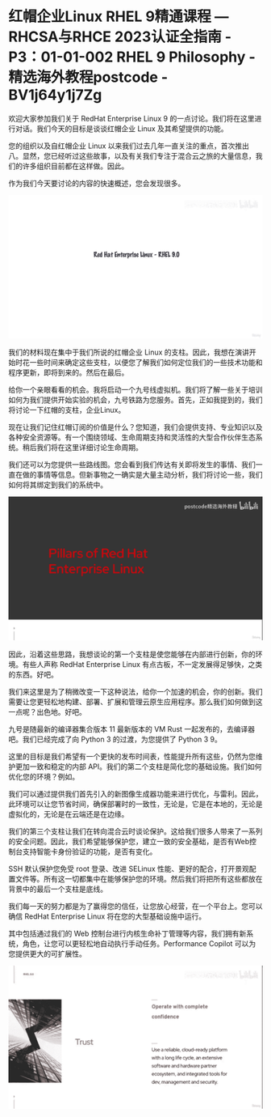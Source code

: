 # 红帽企业Linux RHEL 9精通课程 — RHCSA与RHCE 2023认证全指南 - P3：01-01-002 RHEL 9 Philosophy - 精选海外教程postcode - BV1j64y1j7Zg

欢迎大家参加我们关于 RedHat Enterprise Linux 9 的一点讨论。我们将在这里进行对话。我们今天的目标是谈谈红帽企业 Linux 及其希望提供的功能。

您的组织以及自红帽企业 Linux 以来我们过去几年一直关注的重点，首次推出八。显然，您已经听过这些故事，以及有关我们专注于混合云之旅的大量信息，我们的许多组织目前都在这样做。因此。

作为我们今天要讨论的内容的快速概述，您会发现很多。

![](img/5705790459fce823f3c83087c3dcc661_1.png)

我们的材料现在集中于我们所说的红帽企业 Linux 的支柱。因此，我想在演讲开始时花一些时间来确定这些支柱，以便您了解我们如何定位我们的一些技术功能和程序更新，即将到来的。然后在最后。

给你一个亲眼看看的机会。我将启动一个九号线虚拟机。我们将了解一些关于培训如何为我们提供开始实验的机会，九号铁路为您服务。首先，正如我提到的，我们将讨论一下红帽的支柱，企业Linux。

现在让我们记住红帽订阅的价值是什么？您知道，我们会提供支持、专业知识以及各种安全资源等。有一个围绕领域、生命周期支持和灵活性的大型合作伙伴生态系统。稍后我们将在这里详细讨论生命周期。

我们还可以为您提供一些路线图。您会看到我们传达有关即将发生的事情、我们一直在做的事情等信息。但新事物之一确实是大量主动分析，我们将讨论一些，我们如何将其绑定到我们的系统中。



![](img/5705790459fce823f3c83087c3dcc661_3.png)

因此，沿着这些思路，我想谈论的第一个支柱是使您能够在内部进行创新，你的环境。有些人声称 RedHat Enterprise Linux 有点古板，不一定发展得足够快，之类的东西。好吧。

我们来这里是为了稍微改变一下这种说法，给你一个加速的机会，你的创新。我们需要让您更轻松地构建、部署、扩展和管理云原生应用程序。那么我们如何做到这一点呢？出色地。好吧。

九号是随最新的编译器集合版本 11 最新版本的 VM Rust 一起发布的，去编译器吧。我们已经完成了向 Python 3 的过渡，为您提供了 Python 3 9。

这里的目标是我们希望有一个更快的发布时间表，性能提升所有这些，仍然为您维护更加一致和稳定的内部 API。我们的第二个支柱是简化您的基础设施。我们如何优化您的环境？例如。

我们可以通过提供我们首先引入的新图像生成器功能来进行优化，与雷利。因此，此环境可以让您节省时间，确保部署时的一致性，无论是，它是在本地的，无论是虚拟化的，无论是在云端还是在边缘。

我们的第三个支柱让我们在转向混合云时谈论保护。这给我们很多人带来了一系列的安全问题。因此，我们希望能够保护您，建立一致的安全基础，是否有Web控制台支持智能卡身份验证的功能，是否有变化。

SSH 默认保护您免受 root 登录、改进 SELinux 性能、更好的配合，打开景观配置文件等。所有这一切都集中在能够保护您的环境。然后我们将把所有这些都放在背景中的最后一个支柱是底线。

我们每一天的努力都是为了赢得您的信任，让您放心经营，在一个平台上。您可以确信 RedHat Enterprise Linux 将在您的大型基础设施中运行。

其中包括通过我们的 Web 控制台进行内核生命补丁管理等内容，我们拥有新系统，角色，让您可以更轻松地自动执行手动任务。Performance Copilot 可以为您提供更大的可扩展性。



![](img/5705790459fce823f3c83087c3dcc661_5.png)